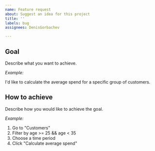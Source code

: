 ```yaml
---
name: Feature request
about: Suggest an idea for this project
title: ''
labels: bug
assignees: DenisGorbachev

---
```


## Goal
Describe what you want to achieve.

_Example:_

I'd like to calculate the average spend for a specific group of customers.

## How to achieve
Describe how you would like to achieve the goal.

_Example:_

1. Go to "Customers"
1. Filter by age >= 25 && age < 35
1. Choose a time period
1. Click "Calculate average spend"
